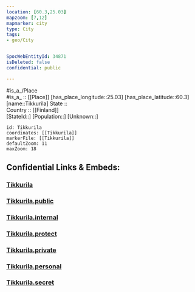 ```yaml
---
location: [60.3,25.03] 
mapzoom: [7,12] 
mapmarker: city 
type: City
tags:
- geo/City


SpocWebEntityId: 34871
isDeleted: false
confidential: public

---
```

#is_a_/Place  
#is_a_ :: [[Place]] 
[has_place_longitude::25.03] 
[has_place_latitude::60.3] 
[name::Tikkurila] 
State ::  
Country :: [[Finland]]  
[StateId::] 
[Population::] 
[Unknown::] 


```leaflet
id: Tikkurila
coordinates: [[Tikkurila]] 
markerFile: [[Tikkurila]] 
defaultZoom: 11 
maxZoom: 18
```


## Confidential Links & Embeds: 

### [Tikkurila](/_Standards/Earth/Continent/Europe/Europe~North/Finland/Provinces~Finland/Southern_Finland/counties~Southern_Finland/Uusimaa/City/Tikkurila.md) 

### [Tikkurila.public](/_public/Earth/Continent/Europe/Europe~North/Finland/Provinces~Finland/Southern_Finland/counties~Southern_Finland/Uusimaa/City/Tikkurila.public.md) 

### [Tikkurila.internal](/_internal/Earth/Continent/Europe/Europe~North/Finland/Provinces~Finland/Southern_Finland/counties~Southern_Finland/Uusimaa/City/Tikkurila.internal.md) 

### [Tikkurila.protect](/_protect/Earth/Continent/Europe/Europe~North/Finland/Provinces~Finland/Southern_Finland/counties~Southern_Finland/Uusimaa/City/Tikkurila.protect.md) 

### [Tikkurila.private](/_private/Earth/Continent/Europe/Europe~North/Finland/Provinces~Finland/Southern_Finland/counties~Southern_Finland/Uusimaa/City/Tikkurila.private.md) 

### [Tikkurila.personal](/_personal/Earth/Continent/Europe/Europe~North/Finland/Provinces~Finland/Southern_Finland/counties~Southern_Finland/Uusimaa/City/Tikkurila.personal.md) 

### [Tikkurila.secret](/_secret/Earth/Continent/Europe/Europe~North/Finland/Provinces~Finland/Southern_Finland/counties~Southern_Finland/Uusimaa/City/Tikkurila.secret.md)

